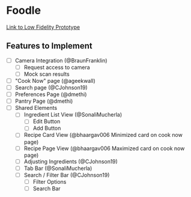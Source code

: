 # Foodle

[Link to Low Fidelity Prototype](https://marvelapp.com/project/5524947)


## Features to Implement

- [ ] Camera Integration (@BraunFranklin)
  - [ ] Request access to camera
  - [ ] Mock scan results
- [ ] "Cook Now" page (@ageekwall)
- [ ] Search page (@CJohnson19)
- [ ] Preferences Page (@dmethi)
- [ ] Pantry Page (@dmethi)
- [ ] Shared Elements
  - [ ] Ingredient List View (@SonaliMucherla)
    - [ ] Edit Button
    - [ ] Add Button
  - [ ] Recipe Card View (@bhaargav006 Minimized card on cook now page)
  - [ ] Recipe Page View (@bhaargav006 Maximized card on cook now page)
  - [ ] Adjusting Ingredients (@CJohnson19)
  - [ ] Tab Bar (@SonaliMucherla)
  - [ ] Search / Filter Bar (@CJohnson19)
    - [ ] Filter Options
    - [ ] Search Bar
